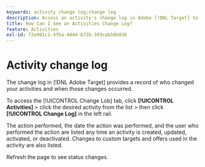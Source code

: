 ```yaml
---
keywords: activity change log;change log
description: Access an activity's change log in Adobe [!DNL Target] to view a record of who changed your activities and when the changes occurred.
title: How Can I See an Activities Change Log?
feature: Activities
exl-id: 72a901c1-4fba-4044-b72b-393cab56b936
---
```

# Activity change log

The change log in [!DNL Adobe Target] provides a record of who changed your activities and when those changes occurred.

To access the [!UICONTROL Change Lob] tab, click **[!UICONTROL Activities]** > click the desired activity from the list > then click **[!UICONTROL Change Log]** in the left rail.

The action performed, the date the action was performed, and the user who performed the action are listed any time an activity is created, updated, activated, or deactivated. Changes to custom targets and offers used in the activity are also listed.

Refresh the page to see status changes.
